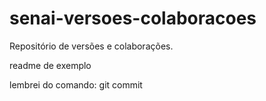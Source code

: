 # senai-versoes-colaboracoes
Repositório de versões e colaborações.

readme de exemplo

lembrei do comando: git commit